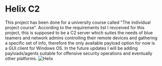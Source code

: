 # Helix C2
This project has been done for a university course called "The individual project course". According to the requirements list I revceived for this project, this is supposed to be a C2 server which suites the needs of blue teamers and network admins controlling their remote devices and gathering a specific set of info, therefore the only available payload option for now is a GUI client for Windows OS. In the future updates I will be adding payloads/agents suitable for offensive security operations and eventually other platforms.
![Helix](https://github.com/user-attachments/assets/30f008e4-2f1c-4ca5-b7a3-f662a0bd102a)
